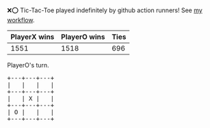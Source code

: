 :x::o: Tic-Tac-Toe played indefinitely by github action runners! See [my workflow](.github/workflows/play.yaml).

|PlayerX wins|PlayerO wins|Ties|
|-|-|-|
|1551|1518|696|

PlayerO's turn.

<pre>
+---+---+---+
|   |   |   |
+---+---+---+
|   | X |   |
+---+---+---+
| O |   |   |
+---+---+---+
</pre>